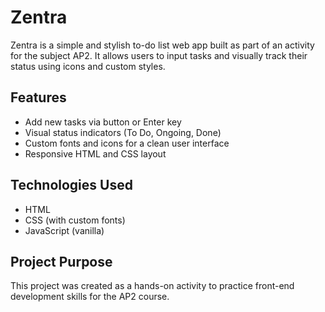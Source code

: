 # Zentra

Zentra is a simple and stylish to-do list web app built as part of an activity for the subject AP2. It allows users to input tasks and visually track their status using icons and custom styles.

## Features
- Add new tasks via button or Enter key
- Visual status indicators (To Do, Ongoing, Done)
- Custom fonts and icons for a clean user interface
- Responsive HTML and CSS layout

## Technologies Used
- HTML
- CSS (with custom fonts)
- JavaScript (vanilla)

## Project Purpose
This project was created as a hands-on activity to practice front-end development skills for the AP2 course.

